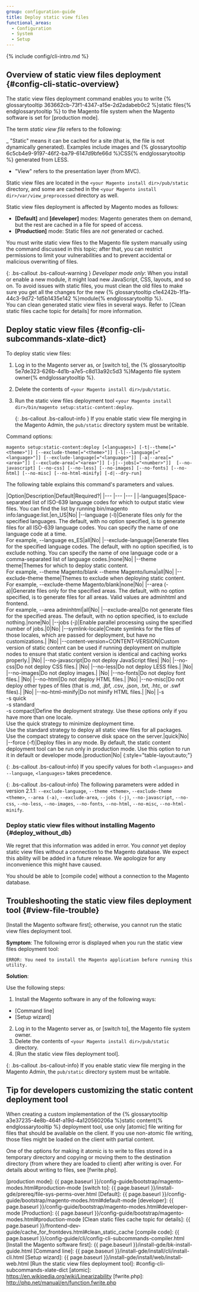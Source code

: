 ```yaml
---
group: configuration-guide
title: Deploy static view files
functional_areas:
  - Configuration
  - System
  - Setup
---
```


{% include config/cli-intro.md %}

## Overview of static view files deployment {#config-cli-static-overview}

The static view files deployment command enables you to write {% glossarytooltip 363662cb-73f1-4347-a15e-2d2adabeb0c2 %}static files{% endglossarytooltip %} to the Magento file system when the Magento software is set for [production mode].

The term *static view file* refers to the following:

_ "Static" means it can be cached for a site (that is, the file is not dynamically generated).
    Examples include images and {% glossarytooltip 6c5cb4e9-9197-46f2-ba79-6147d9bfe66d %}CSS{% endglossarytooltip %} generated from LESS.
- "View" refers to the presentation layer (from MVC).

Static view files are located in the `<your Magento install dir>/pub/static` directory, and some are cached in the `<your Magento install dir>/var/view_preprocessed` directory as well.

Static view files deployment is affected by Magento modes as follows:

-   **[Default]** and **[developer]** modes: Magento generates them on demand, but the rest are cached in a file for speed of access.
-   **[Production]** mode: Static files are *not* generated or cached.

You must write static view files to the Magento file system manually using the command discussed in this topic; after that, you can restrict permissions to limit your vulnerabilities and to prevent accidental or malicious overwriting of files.

{: .bs-callout .bs-callout-warning }
_Developer mode only_: When you install or enable a new module, it might load new JavaScript, CSS, layouts, and so on. To avoid issues with static files, you must clean the old files to make sure you get all the changes for the new {% glossarytooltip c1e4242b-1f1a-44c3-9d72-1d5b1435e142 %}module{% endglossarytooltip %}.
<br/>
You can clean generated static view files in several ways. Refer to [Clean static files cache topic for details] for more information.

## Deploy static view files {#config-cli-subcommands-xlate-dict}

To deploy static view files:

1.  Log in to the Magento server as, or [switch to], the {% glossarytooltip 5e7de323-626b-4d1b-a7e5-c8d13a92c5d3 %}Magento file system owner{% endglossarytooltip %}.
2.  Delete the contents of `<your Magento install dir>/pub/static`.
3.  Run the static view files deployment tool `<your Magento install dir>/bin/magento setup:static-content:deploy`.

    {: .bs-callout .bs-callout-info }
    If you enable static view file merging in the Magento Admin, the `pub/static` directory system must be writable.

Command options:

	magento setup:static-content:deploy [<languages>] [-t|--theme[="<theme>"]] [--exclude-theme[="<theme>"]] [-l|--language[="<language>"]] [--exclude-language[="<language>"]] [-a|--area[="<area>"]] [--exclude-area[="<area>"]] [-j|--jobs[="<number>"]]  [--no-javascript] [--no-css] [--no-less] [--no-images] [--no-fonts] [--no-html] [--no-misc] [--no-html-minify] [-d|--dry-run]

The following table explains this command's parameters and values.

|Option|Description|Default|Required?|
|--- |--- |--- |
|-languages|Space-separated list of ISO-639 language codes for which to output static view files. You can find the list by running bin/magento info:language:list.|en_US|No|
|--language (-l)|Generate files only for the specified languages. The default, with no option specified, is to generate files for all ISO-639 language codes. You can specify the name of one language code at a time. <br />For example, --language es_ES|all|No|
|--exclude-language|Generate files for the specified language codes. The default, with no option specified, is to exclude nothing. You can specify the name of one language code or a comma-separated list of language codes.|none|No|
|--theme theme|Themes for which to deploy static content. <br />For example, --theme Magento/blank --theme Magento/luma|all|No|
|--exclude-theme theme|Themes to exclude when deploying static content.<br />For example, --exclude-theme Magento/blank|none|No|
|--area (-a)|Generate files only for the specified areas. The default, with no option specified, is to generate files for all areas. Valid values are adminhtml and frontend.<br />For example, --area adminhtml|all|No|
|--exclude-area|Do not generate files for the specified areas. The default, with no option specified, is to exclude nothing.|none|No|
|--jobs (-j)|Enable parallel processing using the specified number of jobs.|0|No|
|--symlink-locale|Create symlinks for the files of those locales, which are passed for deployment, but have no customizations.| |No|
|--content-version=CONTENT-VERSION|Custom version of static content can be used if running deployment on multiple nodes to ensure that static content version is identical and caching works properly.| |No|
|--no-javascript|Do not deploy JavaScript files| |No|
|--no-css|Do not deploy CSS files.| |No|
|--no-less|Do not deploy LESS files.| |No|
|--no-images|Do not deploy images.| |No|
|--no-fonts|Do not deploy font files.| |No|
|--no-html|Do not deploy HTML files.| |No|
|--no-misc|Do not deploy other types of files (that is .md, .jbf, .csv, .json, .txt, .htc, or .swf files).| |No|
|--no-html-minify|Do not minify HTML files.| |No|
|-s<br />-s quick<br />-s standard<br />-s compact|Define the deployment strategy. Use these options only if you have more than one locale. <br />Use the quick strategy to minimize deployment time. <br />Use the standard strategy to deploy all static view files for all packages. <br />Use the compact strategy to conserve disk space on the server.|quick|No|
|--force (-f)|Deploy files in any mode. By default, the static content deployment tool can be run only in production mode. Use this option to run it in default or developer mode.|production|No|
{:style="table-layout:auto;"}

{: .bs-callout .bs-callout-info}
If you specify values for both `<languages>` and `--language`, `<languages>` takes precedence.

{: .bs-callout .bs-callout-info}
The following parameters were added in version 2.1.1: `--exclude-language`, `--theme <theme>`, `--exclude-theme <theme>`, `--area (-a)`, `--exclude-area`, `--jobs (-j)`, `--no-javascript`, `--no-css`, `--no-less`, `--no-images`, `--no-fonts`, `--no-html`, `--no-misc`, `--no-html-minify`.

### Deploy static view files without installing Magento {#deploy_without_db}

We regret that this information was added in error. You _cannot_ yet deploy static view files without a connection to the Magento database. We expect this ability will be added in a future release. We apologize for any inconvenience this might have caused.

You should be able to [compile code] without a connection to the Magento database.

## Troubleshooting the static view files deployment tool {#view-file-trouble}

[Install the Magento software first]; otherwise, you cannot run the static view files deployment tool.

**Symptom**: The following error is displayed when you run the static view files deployment tool:

	ERROR: You need to install the Magento application before running this utility.

**Solution**:

Use the following steps:

1.  Install the Magento software in any of the following ways:

-   [Command line]
-   [Setup wizard]

2.  Log in to the Magento server as, or [switch to], the Magento file system owner.
3.  Delete the contents of `<your Magento install dir>/pub/static` directory.
4.  [Run the static view files deployment tool].

{: .bs-callout .bs-callout-info}
If you enable static view file merging in the Magento Admin, the `pub/static` directory system must be writable.

## Tip for developers customizing the static content deployment tool

When creating a custom implementation of the {% glossarytooltip a3e37235-4e8b-464f-a19d-4a120560206a %}static content{% endglossarytooltip %} deployment tool, use only [atomic] file writing for files that should be available on the client.
If you use non-atomic file writing, those files might be loaded on the client with partial content.

One of the options for making it atomic is to write to files stored in a temporary directory and copying or moving them to the destination directory (from where they are loaded to client) after writing is over.
For details about writing to files, see [fwrite.php].

[production mode]: {{ page.baseurl }}/config-guide/bootstrap/magento-modes.html#production-mode
[switch to]: {{ page.baseurl }}/install-gde/prereq/file-sys-perms-over.html
[Default]: {{ page.baseurl }}/config-guide/bootstrap/magento-modes.html#default-mode
[developer]: {{ page.baseurl }}/config-guide/bootstrap/magento-modes.html#developer-mode
[Production]: {{ page.baseurl }}/config-guide/bootstrap/magento-modes.html#production-mode
[Clean static files cache topic for details]: {{ page.baseurl }}/frontend-dev-guide/cache_for_frontdevs.html#clean_static_cache
[compile code]: {{ page.baseurl }}/config-guide/cli/config-cli-subcommands-compiler.html
[Install the Magento software first]: {{ page.baseurl }}/install-gde/bk-install-guide.html
[Command line]: {{ page.baseurl }}/install-gde/install/cli/install-cli.html
[Setup wizard]: {{ page.baseurl }}/install-gde/install/web/install-web.html
[Run the static view files deployment tool]: #config-cli-subcommands-xlate-dict
[atomic]: https://en.wikipedia.org/wiki/Linearizability
[fwrite.php]: http://php.net/manual/en/function.fwrite.php
